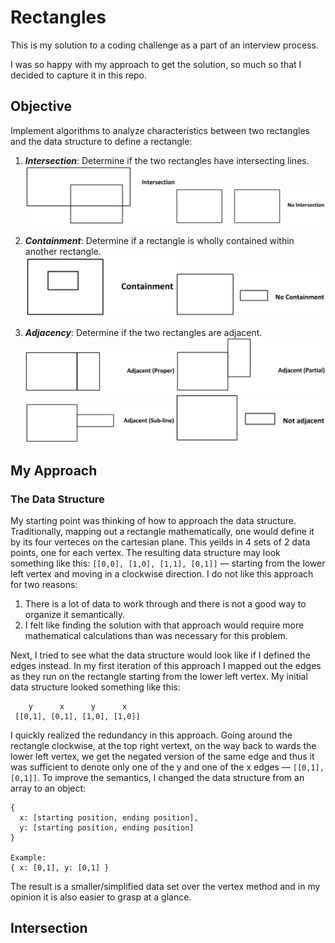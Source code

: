 # Rectangles

This is my solution to a coding challenge as a part of an interview process.

I was so happy with my approach to get the solution, so much so that I decided to capture it in this repo.

## Objective
Implement algorithms to analyze characteristics between two rectangles and the data structure to define a rectangle:
1. ***Intersection***: Determine if the two rectangles have intersecting lines.<br>
<img src="./images/intersection.png" width="50%" alt="Example of intersection"><img src="./images/intersection-no.png" width="50%" alt="Example of no intersection">

2. ***Containment***: Determine if a rectangle is wholly contained within another rectangle.<br>
<img src="./images/containment.png" width="50%" alt="Example of containment"><img src="./images/containment-no.png" width="50%" alt="Example of no containment">

1. ***Adjacency***: Determine if the two rectangles are adjacent.<br>
<img src="./images/adjacency-whole.png" width="50%" alt="Example of partial adjacency"><img src="./images/adjacency-partial.png" width="50%" alt="Example of partial containment">
<img src="./images/adjacency-sub-line.png" width="50%" alt="Example of sub-line adjacency"><img src="./images/adjacency-no.png" width="50%" alt="Example of no adjacency">

## My Approach
### The Data Structure
My starting point was thinking of how to approach the data structure. Traditionally, mapping out a rectangle mathematically, one would define it by its four verteces on the cartesian plane. This yeilds in 4 sets of 2 data points, one for each vertex. The resulting data structure may look something like this: `[[0,0], [1,0], [1,1], [0,1]]` &mdash; starting from the lower left vertex and moving in a clockwise direction. I do not like this approach for two reasons:
1. There is a lot of data to work through and there is not a good way to organize it semantically.
2. I felt like finding the solution with that approach would require more mathematical calculations than was necessary for this problem.

Next, I tried to see what the data structure would look like if I defined the edges instead. In my first iteration of this approach I mapped out the edges as they run on the rectangle starting from the lower left vertex. My initial data structure looked something like this:
```
    y      x      y      x
 [[0,1], [0,1], [1,0], [1,0]]
 ```
 I quickly realized the redundancy in this approach. Going around the rectangle clockwise, at the top right vertext, on the way back to wards the lower left vertex, we get the negated version of the same edge and thus it was sufficient to denote only one of the y and one of the x edges &mdash; `[[0,1], [0,1]]`. To improve the semantics, I changed the data structure from an array to an object:
 ```
 {
   x: [starting position, ending position],
   y: [starting position, ending position]
 }

 Example:
 { x: [0,1], y: [0,1] }
 ```
 The result is a smaller/simplified data set over the vertex method and in my opinion it is also easier to grasp at a glance.

 ## Intersection